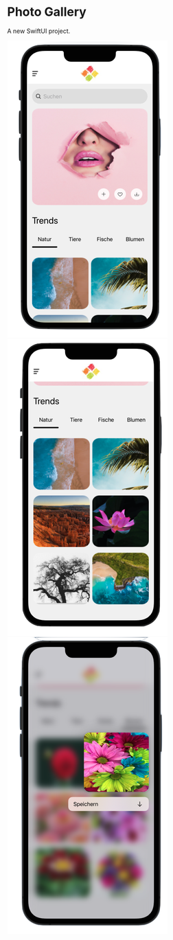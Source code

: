 # Photo Gallery

A new SwiftUI project.

![Alt-Text](/Photo_Gallery1.png)
![Alt-Text](/Photo_Gallery2.png)
![Alt-Text](/Photo_Gallery3.png)
